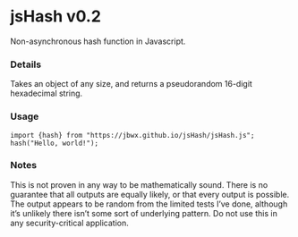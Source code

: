
# jsHash v0.2

Non-asynchronous hash function in Javascript.

### Details

Takes an object of any size, and returns a pseudorandom 16-digit hexadecimal string.


### Usage

    import {hash} from "https://jbwx.github.io/jsHash/jsHash.js";
    hash("Hello, world!");
    
### Notes

This is not proven in any way to be mathematically sound. There is no guarantee that all outputs are equally likely, or that every output is possible. The output appears to be random from the limited tests I’ve done, although it’s unlikely there isn’t some sort of underlying pattern. Do not use this in any security-critical application.
